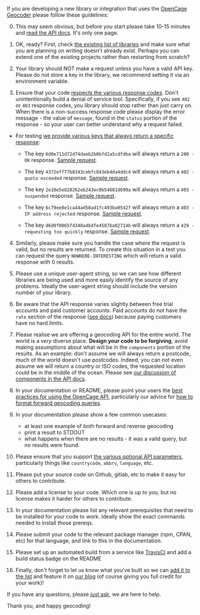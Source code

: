 If you are developing a new library or integration that uses the [OpenCage Geocoder](https://opencagedata.com) please follow these guidelines:

0. This may seem obvious, but before you start please take 10-15 minutes and [read the API docs](https://opencagedata.com/api). It's only one page. 

1. OK, ready? First, check [the existing list of libraries](https://opencagedata.com/code) and make sure what you are planning on writing doesn't already exist. Perhaps you can extend one of the existing projects rather than restarting from scratch?

2. Your library should NOT make a request unless you have a valid API key. Please do not store a key in the library, we recommend setting it via an environment variable.

3. Ensure that your code [respects the various response codes](https://opencagedata.com/api#codes). Don't unintentionally build a denial of service tool. Specifically, if you see `402` or `403` response codes, you library should stop rather than just carry on. When there is a non-success response code please display the error message - the value of `message`, found in the `status` portion of the response - so your user can better understand why a request failed. 

  * For testing [we provide various keys that always return a specific response](https://opencagedata.com/api#testingkeys):

      * The key `6d0e711d72d74daeb2b0bfd2a5cdfdba` will always return a `200 - OK` response. [Sample request](https://api.opencagedata.com/geocode/v1/json?key=6d0e711d72d74daeb2b0bfd2a5cdfdba&q=52.51627%2C13.37769&pretty=1&no_annotations=1).
  
      * The key `4372eff77b8343cebfc843eb4da4ddc4` will always return a `402 - quota exceeded` response. [Sample request](https://api.opencagedata.com/geocode/v1/json?key=4372eff77b8343cebfc843eb4da4ddc4&q=52.51627%2C13.37769&pretty=1&no_annotations=1).
      
      * The key `2e10e5e828262eb243ec0b54681d699a` will always return a `403 - suspended` response. [Sample request](https://api.opencagedata.com/geocode/v1/json?key=2e10e5e828262eb243ec0b54681d699a&q=52.51627%2C13.37769&pretty=1&no_annotations=1).

      * The key `6c79ee8e1ca44ad58ad1fc493ba9542f` will always return a `403 - IP address rejected` response. [Sample request](https://api.opencagedata.com/geocode/v1/json?key=6c79ee8e1ca44ad58ad1fc493ba9542f&q=52.51627%2C13.37769&pretty=1&no_annotations=1).


      * The key `d6d0f0065f4348a4bdfe4587ba02714b` will always return a `429 - requesting too quickly` response. [Sample request](https://api.opencagedata.com/geocode/v1/json?key=d6d0f0065f4348a4bdfe4587ba02714b&q=52.51627%2C13.37769&pretty=1&no_annotations=1).

4. Similarly, please make sure you handle the case where the request is valid, but no results are returned. To create this situation in a test you can request the query `NOWHERE-INTERESTING` which will return a valid response with 0 results.

5. Please use a unique user-agent string, so we can see how different libraries are being used and more easily identify the source of any problems. Ideally the user-agent string should include the version number of your library.

6. Be aware that the API response varies slightly between free trial accounts and paid customer accounts. Paid accounts do not have the `rate` section of the response ([see docs](https://opencagedata.com/api#rate-limiting)) because paying customers have no hard limits. 

7. Please realise we are offering a geocoding API for the entire world. The world is a _very_ diverse place. **Design your code to be forgiving**, avoid making assumptions about what will be in the `components` portion of the results. As an example: don't assume we will always return a postcode, much of the world doesn't use postcodes. Indeed, you can not even assume we will return a country or ISO codes, the requested location could be in the middle of the ocean. Please see [our discussion of components in the API docs](https://opencagedata.com/api#formatted). 

8. In your documentation or README, please point your users the [best practices for using the OpenCage API](https://opencagedata.com/api#bestpractices), particularly our advice for [how to format forward geocoding queries](https://github.com/OpenCageData/opencagedata-roadmap/blob/master/query-formatting.md).  

9. In your documentation please show a few common usecases:

      * at least one example of both forward and reverse geocoding
      * print a result to STDOUT
      * what happens when there are no results - it was a valid query, but no results were found.
      
10. Please ensure that you support [the various optional API parameters](https://opencagedata.com/api#forward-opt), particularly things like `countrycode`, `abbrv`, `language`, etc.  

11. Please put your source code on Github, gitlab, etc to make it easy for others to contribute.

12. Please add a license to your code. Which one is up to you, but no license makes it harder for others to contribute. 

13. In your documentation please list any relevant prerequisites that need to be installed for your code to work. Ideally show the exact commands needed to install those prereqs.

14. Please submit your code to the relevant package manager (npm, CPAN, etc) for that language, and link to this in the documentation. 

15. Please set up an automated build from a service like [TravisCI](https://travis-ci.org) and add a build status badge on the README

16. Finally, don't forget to let us know what you've built so we can [add it to the list](https://opencagedata.com/code) and feature it on [our blog](https://blog.opencagedata.com) (of course giving you full credit for your work)! 

If you have any questions, please [just ask](https://opencagedata.com/contact), we are here to help.

Thank you, and happy geocoding!
